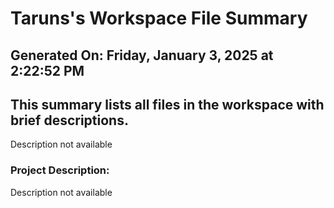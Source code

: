 # Taruns's Workspace File Summary
## Generated On: Friday, January 3, 2025 at 2:22:52 PM
This summary lists all files in the workspace with brief descriptions.
---
Description not available 
### Project Description:
 Description not available

